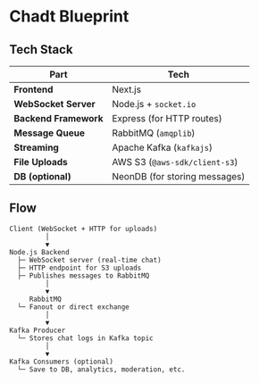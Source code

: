 # Chadt Blueprint

## Tech Stack

| Part                  | Tech                                        |
| --------------------- | ------------------------------------------- |
| **Frontend**          | Next.js                                     |
| **WebSocket Server**  | Node.js + `socket.io`                       |
| **Backend Framework** | Express  (for HTTP routes)                  |
| **Message Queue**     | RabbitMQ (`amqplib`)                        |
| **Streaming**         | Apache Kafka (`kafkajs`)                    |
| **File Uploads**      | AWS S3 (`@aws-sdk/client-s3`)               |
| **DB (optional)**     | NeonDB (for storing messages)               |

## Flow

```node
Client (WebSocket + HTTP for uploads)
         │
         ▼
Node.js Backend
  ├─ WebSocket server (real-time chat)
  ├─ HTTP endpoint for S3 uploads
  ├─ Publishes messages to RabbitMQ
         │
         ▼
     RabbitMQ
  └─ Fanout or direct exchange
         │
         ▼
Kafka Producer
  └─ Stores chat logs in Kafka topic
         │
         ▼
Kafka Consumers (optional)
  └─ Save to DB, analytics, moderation, etc.
```
